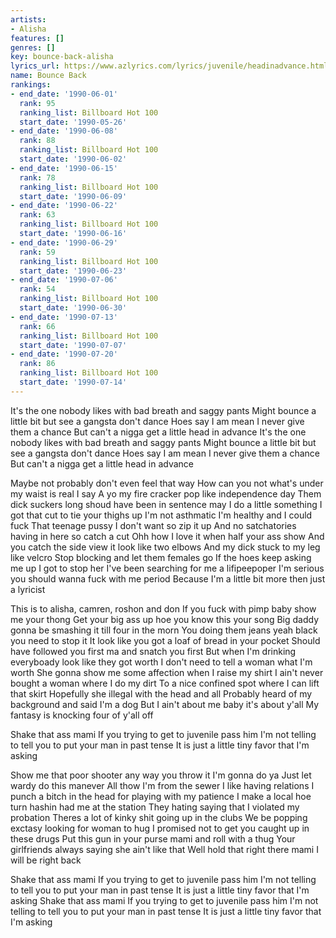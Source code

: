 ```yaml
---
artists:
- Alisha
features: []
genres: []
key: bounce-back-alisha
lyrics_url: https://www.azlyrics.com/lyrics/juvenile/headinadvance.html
name: Bounce Back
rankings:
- end_date: '1990-06-01'
  rank: 95
  ranking_list: Billboard Hot 100
  start_date: '1990-05-26'
- end_date: '1990-06-08'
  rank: 88
  ranking_list: Billboard Hot 100
  start_date: '1990-06-02'
- end_date: '1990-06-15'
  rank: 78
  ranking_list: Billboard Hot 100
  start_date: '1990-06-09'
- end_date: '1990-06-22'
  rank: 63
  ranking_list: Billboard Hot 100
  start_date: '1990-06-16'
- end_date: '1990-06-29'
  rank: 59
  ranking_list: Billboard Hot 100
  start_date: '1990-06-23'
- end_date: '1990-07-06'
  rank: 54
  ranking_list: Billboard Hot 100
  start_date: '1990-06-30'
- end_date: '1990-07-13'
  rank: 66
  ranking_list: Billboard Hot 100
  start_date: '1990-07-07'
- end_date: '1990-07-20'
  rank: 86
  ranking_list: Billboard Hot 100
  start_date: '1990-07-14'
---
```



It's the one nobody likes with bad breath and saggy pants
Might bounce a little bit but see a gangsta don't dance
Hoes say I am mean I never give them a chance
But can't a nigga get a little head in advance
It's the one nobody likes with bad breath and saggy pants
Might bounce a little bit but see a gangsta don't dance
Hoes say I am mean I never give them a chance
But can't a nigga get a little head in advance


Maybe not probably don't even feel that way
How can you not what's under my waist is real I say
A yo my fire cracker pop like independence day
Them dick suckers long shoud have been in sentence may
I do a little something I got that cut to tie your thighs up
I'm not asthmatic I'm healthy and I could fuck
That teenage pussy I don't want so zip it up
And no satchatories having in here so catch a cut
Ohh how I love it when half your ass show
And you catch the side view it look like two elbows
And my dick stuck to my leg like velcro
Stop blocking and let them females go
If the hoes keep asking me up I got to stop her
I've been searching for me a lifipeepoper
I'm serious you should wanna fuck with me period
Because I'm a little bit more then just a lyricist




This is to alisha, camren, roshon and don
If you fuck with pimp baby show me your thong
Get your big ass up hoe you know this your song
Big daddy gonna be smashing it till four in the morn
You doing them jeans yeah black you need to stop it
It look like you got a loaf of bread in your pocket
Should have followed you first ma and snatch you first
But when I'm drinking everyboady look like they got worth
I don't need to tell a woman what I'm worth
She gonna show me some affection when I raise my shirt
I ain't never bought a woman where I do my dirt
To a nice confined spot where I can lift that skirt
Hopefully she illegal with the head and all
Probably heard of my background and said I'm a dog
But I ain't about me baby it's about y'all
My fantasy is knocking four of y'all off



Shake that ass mami
If you trying to get to juvenile pass him
I'm not telling to tell you to put your man in past tense
It is just a little tiny favor that I'm asking


Show me that poor shooter any way you throw it I'm gonna do ya
Just let wardy do this manever
All thow I'm from the sewer
I like having relations
I punch a bitch in the head for playing with my patience
I make a local hoe turn hashin had me at the station
They hating saying that I violated my probation
Theres a lot of kinky shit going up in the clubs
We be popping exctasy looking for woman to hug
I promised not to get you caught up in these drugs
Put this gun in your purse mami and roll with a thug
Your girlfriends always saying she ain't like that
Well hold that right there mami I will be right back



Shake that ass mami
If you trying to get to juvenile pass him
I'm not telling to tell you to put your man in past tense
It is just a little tiny favor that I'm asking
Shake that ass mami
If you trying to get to juvenile pass him
I'm not telling to tell you to put your man in past tense
It is just a little tiny favor that I'm asking



